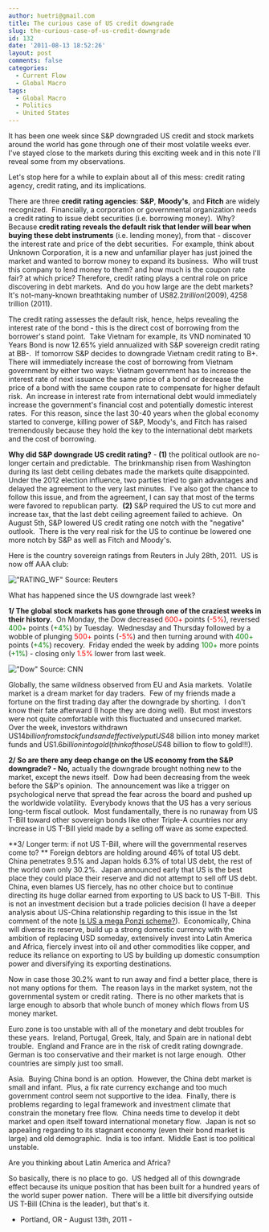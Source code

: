 ```yaml
---
author: huetri@gmail.com
title: The curious case of US credit downgrade
slug: the-curious-case-of-us-credit-downgrade
id: 132
date: '2011-08-13 18:52:26'
layout: post
comments: false
categories:
  - Current Flow
  - Global Macro
tags:
  - Global Macro
  - Politics
  - United States
---
```


It has been one week since S&P downgraded US credit and stock markets around the world has gone through one of their most volatile weeks ever. I've stayed close to the markets during this exciting week and in this note I'll reveal some from my observations.

Let's stop here for a while to explain about all of this mess: credit rating agency, credit rating, and its implications.

There are three **credit rating agencies**: **S&P**, **Moody's**, and **Fitch** are widely recognized.  Financially, a corporation or governmental organization needs a credit rating to issue debt securities (i.e. borrowing money).  Why? Because **credit rating reveals the default risk that lender will bear when buying these debt instruments** (i.e. lending money), from that - discover the interest rate and price of the debt securities.  For example, think about Unknown Corporation, it is a new and unfamiliar player has just joined the market and wanted to borrow money to expand its business.  Who will trust this company to lend money to them? and how much is the coupon rate fair? at which price? Therefore, credit rating plays a central role on price discovering in debt markets.  And do you how large are the debt markets? It's not-many-known breathtaking number of US$82.2 trillion (2009), 42% higher than the world total stock markets capitalization of US$58 trillion (2011).

The credit rating assesses the default risk, hence, helps revealing the interest rate of the bond - this is the direct cost of borrowing from the borrower's stand point.  Take Vietnam for example, its VND nominated 10 Years Bond is now 12.65% yield annualized with S&P sovereign credit rating at BB-.  If tomorrow S&P decides to downgrade Vietnam credit rating to B+.  There will immediately increase the cost of borrowing from Vietnam government by either two ways: Vietnam government has to increase the interest rate of next issuance the same price of a bond or decrease the price of a bond with the same coupon rate to compensate for higher default risk.  An increase in interest rate from international debt would immediately increase the government's financial cost and potentially domestic interest rates.  For this reason, since the last 30-40 years when the global economy started to converge, killing power of S&P, Moody's, and Fitch has raised tremendously because they hold the key to the international debt markets and the cost of borrowing.

**Why did S&P downgrade US credit rating?** - **(1)** the political outlook are no-longer certain and predictable.  The brinkmanship risen from Washington during its last debt ceiling debates made the markets quite disappointed.  Under the 2012 election influence, two parties tried to gain advantages and delayed the agreement to the very last minutes.  I've also got the chance to follow this issue, and from the agreement, I can say that most of the terms were favored to republican party.  **(2)** S&P required the US to cut more and increase tax, that the last debt ceiling agreement failed to achieve.  On August 5th, S&P lowered US credit rating one notch with the "negative" outlook.  There is the very real risk for the US to continue be lowered one more notch by S&P as well as Fitch and Moody's.

Here is the country sovereign ratings from Reuters in July 28th, 2011.  US is now off AAA club:

!["RATING_WF" Source: Reuters]({{site.baseurl}}/wp-content/uploads/2011/08/rating_wf.jpg?w=300)

What has happened since the US downgrade last week?

**1/ The global stock markets has gone through one of the craziest weeks in their history.**  On Monday, the Dow decreased <span style="color: #ff0000;">600+</span> points (<span style="color: #ff0000;">-5%</span>), reversed <span style="color: #008000;">400+</span> points (<span style="color: #008000;">+4%</span>) by Tuesday.  Wednesday and Thursday followed by a wobble of plunging <span style="color: #ff0000;">500+</span> points (<span style="color: #ff0000;">-5%</span>) and then turning around with <span style="color: #008000;">400+</span> points (<span style="color: #008000;">+4%</span>) recovery.  Friday ended the week by adding <span style="color: #008000;">100+</span> more points (<span style="color: #008000;">+1%</span>) - closing only <span style="color: #ff0000;">1.5%</span> lower from last week.

!["Dow" Source: CNN]({{site.baseurl}}/wp-content/uploads/2011/08/dow.png)

Globally, the same wildness observed from EU and Asia markets.  Volatile market is a dream market for day traders.  Few of my friends made a fortune on the first trading day after the downgrade by shorting.  I don't know their fate afterward (I hope they are doing well).  But most investors were not quite comfortable with this fluctuated and unsecured market.  Over the week, investors withdrawn US$14 billion from stock funds and effectively put US$48 billion into money market funds and US$1.6 billion into gold (think of those US$48 billion to flow to gold!!!).

**2/ So are there any deep change on the US economy from the S&P downgrade? - No,** actually the downgrade brought nothing new to the market, except the news itself.  Dow had been decreasing from the week before the S&P's opinion.  The announcement was like a trigger on psychological nerve that spread the fear across the board and pushed up the worldwide volatility.  Everybody knows that the US has a very serious long-term fiscal outlook.  Most fundamentally, there is no runaway from US T-Bill toward other sovereign bonds like other Triple-A countries nor any increase in US T-Bill yield made by a selling off wave as some expected.

**3/ Longer term: if not US T-Bill, where will the governmental reserves come to? ** Foreign debtors are holding around 46% of total US debt.  China penetrates 9.5% and Japan holds 6.3% of total US debt, the rest of the world own only 30.2%.  Japan announced early that US is the best place they could place their reserve and did not attempt to sell off US debt.  China, even blames US fiercely, has no other choice but to continue directing its huge dollar earned from exporting to US back to US T-Bill.  This is not an investment decision but a trade policies decision (I have a deeper analysis about US-China relationship regarding to this issue in the 1st comment of the note [Is US a mega Ponzi scheme?](https://huetri.com/2011/08/01/us-ponzi/)).  Economically, China will diverse its reserve, build up a strong domestic currency with the ambition of replacing USD someday, extensively invest into Latin America and Africa, fiercely invest into oil and other commodities like copper, and reduce its reliance on exporting to US by building up domestic consumption power and diversifying its exporting destinations.

Now in case those 30.2% want to run away and find a better place, there is not many options for them.  The reason lays in the market system, not the governmental system or credit rating.  There is no other markets that is large enough to absorb that whole bunch of money which flows from US money market.

Euro zone is too unstable with all of the monetary and debt troubles for these years.  Ireland, Portugal, Greek, Italy, and Spain are in national debt trouble.  England and France are in the risk of credit rating downgrade.  German is too conservative and their market is not large enough.  Other countries are simply just too small.

Asia.  Buying China bond is an option.  However, the China debt market is small and infant.  Plus, a fix rate currency exchange and too much government control seem not supportive to the idea.  Finally, there is problems regarding to legal framework and investment climate that constrain the monetary free flow.  China needs time to develop it debt market and open itself toward international monetary flow.  Japan is not so appealing regarding to its stagnant economy (even their bond market is large) and old demographic.  India is too infant.  Middle East is too political unstable.

Are you thinking about Latin America and Africa?

So basically, there is no place to go.  US hedged all of this downgrade effect because its unique position that has been built for a hundred years of the world super power nation.  There will be a little bit diversifying outside US T-Bill (China is the leader), but that's it.

- Portland, OR - August 13th, 2011 -